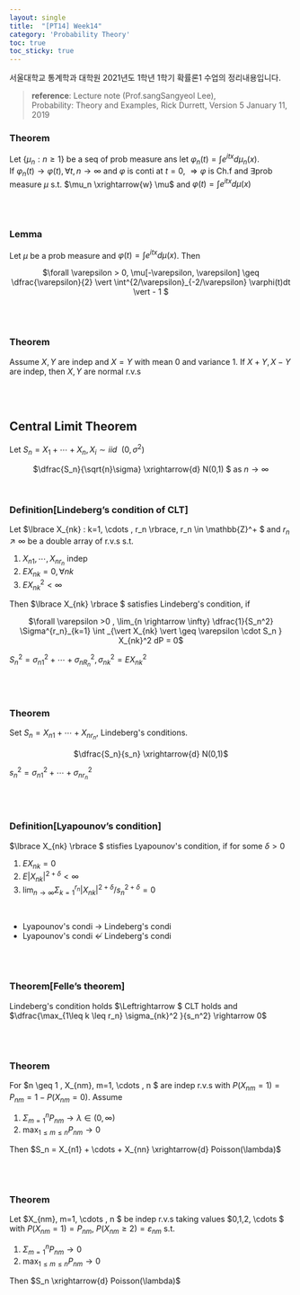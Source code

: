 ```yaml
---
layout: single
title:  "[PT14] Week14"
category: 'Probability Theory'
toc: true
toc_sticky: true
---
```



서울대학교 통계학과 대학원 2021년도 1학년 1학기 확률론1 수업의 정리내용입니다. <br/>
> **reference**: Lecture note (Prof.sangSangyeol Lee),<br/> Probability: Theory and Examples, Rick Durrett, Version 5 January 11, 2019



### $\textbf{Theorem}$ 
Let $\lbrace \mu_n : n \geq 1 \rbrace$ be a seq of prob measure ans let $\varphi_n(t) = \int e^{itx} d\mu_n(x)$.<br/> If $\varphi_n (t) \rightarrow \varphi(t), \forall t, n \rightarrow \infty$ and $\varphi$ is conti at $t=0$, $\Longrightarrow \varphi$ is Ch.f and $\exists$prob measure $\mu$ s.t. $\mu_n \xrightarrow{w} \mu$ and $\varphi(t) = \int e^{itx}d\mu(x)$
 

<br/><br/>

### $\textbf{Lemma}$ 
Let $\mu$ be a prob measure and $\varphi(t) = \int e^{itx} d\mu(x)$. Then

<center>

$\forall \varepsilon > 0, \mu[-\varepsilon, \varepsilon] \geq \dfrac{\varepsilon}{2} \vert \int^{2/\varepsilon}_{-2/\varepsilon} \varphi(t)dt \vert - 1 $

</center>

<br/><br/>


### $\textbf{Theorem}$ 
Assume $X,Y$ are indep and $X=Y$ with mean 0 and variance 1. If $X+Y, X-Y$ are indep, then $X,Y$ are normal r.v.s

<br/><br/>

## Central Limit Theorem
Let $S_n = X_1 + \cdots + X_n, X_i \sim iid ~~ (0, \sigma^2)$

<center>

$\dfrac{S_n}{\sqrt{n}\sigma} \xrightarrow{d} N(0,1) $ as $n \rightarrow \infty$

</center>

<br/>

### $\textbf{Definition[Lindeberg's condition of CLT]}$ 
Let $\lbrace X_{nk} : k=1, \cdots , r_n \rbrace, r_n \in \mathbb{Z}^+ $ and $r_n \nearrow \infty$ be a double array of r.v.s s.t. 
1. $X_{n1} , \cdots , X_{nr_n}$ indep
2. $EX_{nk} = 0 , \forall nk$
3. $EX^2_{nk} < \infty$

Then $\lbrace X_{nk} \rbrace $ satisfies Lindeberg's condition, if 

<center>

$\forall \varepsilon >0 , \lim_{n \rightarrow \infty} \dfrac{1}{S_n^2} \Sigma^{r_n}_{k=1} \int _{\vert X_{nk} \vert \geq \varepsilon \cdot S_n } X_{nk}^2 dP = 0$

</center>

$S_n^2 = \sigma_{n1}^2  + \cdots + \sigma_{nR_n}^2, \sigma_{nk}^2 = EX_{nk}^2$  

<br/><br/>

### $\textbf{Theorem}$ 
Set $S_n = X_{n1} + \cdots + X_{nr_n}$, Lindeberg's conditions.

<center>

$\dfrac{S_n}{s_n} \xrightarrow{d} N(0,1)$

</center>

$s_n^2 = \sigma_{n1}^2 + \cdots + \sigma_{nr_n}^2$

<br/><br/>

### $\textbf{Definition[Lyapounov's condition]}$ 
$\lbrace X_{nk} \rbrace $ stisfies Lyapounov's condition, if for some $\delta > 0$
1. $EX_{nk} = 0$
2. $E\vert X_{nk}\vert^{2+\delta} < \infty$
3. $\lim_{n \rightarrow \infty} \Sigma ^{r_n}_{k=1} \vert X_{nk} \vert ^{2+ \delta} / s_n^{2+\delta} = 0$

<br/>

   * Lyapounov's condi $\rightarrow$ Lindeberg's condi
   * Lyapounov's condi $\nleftarrow$ Lindeberg's condi



<br/><br/>

### $\textbf{Theorem[Felle's theorem]}$ 
Lindeberg's condition holds $\Leftrightarrow $ CLT holds and $\dfrac{\max_{1\leq k \leq r_n} \sigma_{nk}^2 }{s_n^2} \rightarrow 0$


<br/><br/>

### $\textbf{Theorem}$ 
For $n \geq 1 , X_{nm}, m=1, \cdots , n $ are indep r.v.s with $P(X_{nm}=1) = P_{nm} = 1 - P(X_{nm} = 0 )$. Assume 
1. $\Sigma^n_{m=1} P_{nm} \rightarrow \lambda \in (0,\infty)$
2. $\max_{1 \leq m \leq n} P_{nm} \rightarrow 0$

Then  $S_n  = X_{n1} + \cdots + X_{nn} \xrightarrow{d} Poisson(\lambda)$




<br/><br/>

### $\textbf{Theorem}$ 
Let $X_{nm}, m=1, \cdots , n $ be indep r.v.s taking values $0,1,2, \cdots $ with $P(X_{nm}=1) = P_{nm}$, $P(X_{nm}\geq 2) = \varepsilon _{nm}$ s.t. 
1. $\Sigma^n_{m=1} P_{nm} \rightarrow 0$
2. $\max_{1 \leq m \leq n} P_{nm} \rightarrow 0$

Then $S_n \xrightarrow{d} Poisson(\lambda)$
